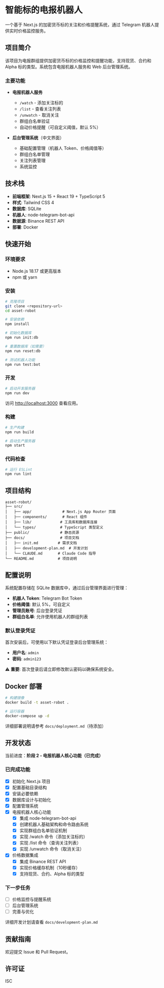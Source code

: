 # 智能标的电报机器人

一个基于 Next.js 的加密货币标的关注和价格提醒系统，通过 Telegram 机器人提供实时价格监控服务。

## 项目简介

该项目为电报群组提供加密货币标的价格监控和提醒功能，支持现货、合约和 Alpha 标的类型。系统包含电报机器人服务和 Web 后台管理系统。

### 主要功能

- **电报机器人服务**
  - `/watch` - 添加关注标的
  - `/list` - 查看关注列表
  - `/unwatch` - 取消关注
  - 群组白名单验证
  - 自动价格提醒（可自定义阈值，默认 5%）

- **后台管理系统**（中文界面）
  - 基础配置管理（机器人 Token、价格阈值等）
  - 群组白名单管理
  - 关注列表管理
  - 系统监控

## 技术栈

- **前端框架**: Next.js 15 + React 19 + TypeScript 5
- **样式**: Tailwind CSS 4
- **数据库**: SQLite
- **机器人**: node-telegram-bot-api
- **数据源**: Binance REST API
- **部署**: Docker

## 快速开始

### 环境要求

- Node.js 18.17 或更高版本
- npm 或 yarn

### 安装

```bash
# 克隆项目
git clone <repository-url>
cd asset-robot

# 安装依赖
npm install

# 初始化数据库
npm run init:db

# 重置数据库（如需要）
npm run reset:db

# 测试机器人功能
npm run test:bot
```

### 开发

```bash
# 启动开发服务器
npm run dev
```

访问 [http://localhost:3000](http://localhost:3000) 查看应用。

### 构建

```bash
# 生产构建
npm run build

# 启动生产服务器
npm start
```

### 代码检查

```bash
# 运行 ESLint
npm run lint
```

## 项目结构

```
asset-robot/
├── src/
│   ├── app/              # Next.js App Router 页面
│   ├── components/       # React 组件
│   ├── lib/             # 工具库和数据库连接
│   └── types/           # TypeScript 类型定义
├── public/              # 静态资源
├── docs/                # 项目文档
│   ├── init.md         # 需求文档
│   ├── development-plan.md  # 开发计划
│   └── CLAUDE.md       # Claude Code 指导
└── README.md           # 项目说明
```

## 配置说明

系统配置存储在 SQLite 数据库中，通过后台管理界面进行管理：

- **机器人 Token**: Telegram Bot Token
- **价格阈值**: 默认 5%，可自定义
- **管理员账号**: 后台登录凭证
- **群组白名单**: 允许使用机器人的群组列表

### 默认登录凭证

首次安装后，可使用以下默认凭证登录后台管理系统：

- **用户名**: `admin`
- **密码**: `admin123`

⚠️ **重要**: 首次登录后请立即修改默认密码以确保系统安全。

## Docker 部署

```bash
# 构建镜像
docker build -t asset-robot .

# 运行容器
docker-compose up -d
```

详细部署说明请参考 `docs/deployment.md`（待添加）

## 开发状态

当前进度：**阶段 2 - 电报机器人核心功能（已完成）**

### 已完成功能
- [x] 初始化 Next.js 项目
- [x] 配置基础目录结构
- [x] 安装必要依赖
- [x] 数据库设计与初始化
- [x] 配置管理系统
- [x] 电报机器人核心功能
  - [x] 集成 node-telegram-bot-api
  - [x] 创建机器人基础架构和命令路由系统
  - [x] 实现群组白名单验证机制
  - [x] 实现 /watch 命令（添加关注标的）
  - [x] 实现 /list 命令（查询关注列表）
  - [x] 实现 /unwatch 命令（取消关注）
- [x] 价格数据集成
  - [x] 集成 Binance REST API
  - [x] 实现价格缓存机制（10秒缓存）
  - [x] 支持现货、合约、Alpha 标的类型

### 下一步任务
- [ ] 价格监控与提醒系统
- [ ] 后台管理系统
- [ ] 完善与优化

详细开发计划请查看 `docs/development-plan.md`

## 贡献指南

欢迎提交 Issue 和 Pull Request。

## 许可证

ISC